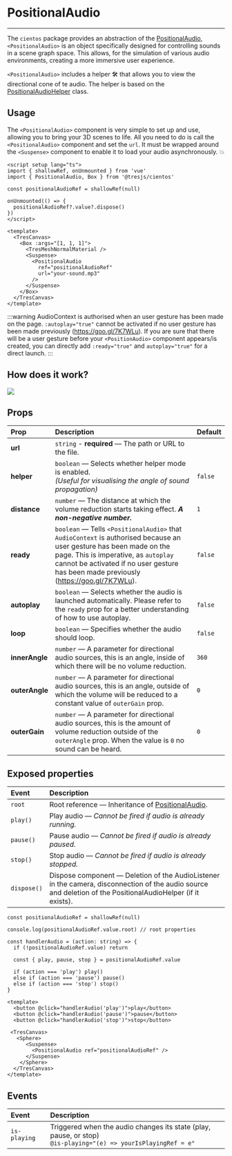 # PositionalAudio

<DocsDemo>
  <PositionalAudioDemo />
</DocsDemo>

---

The `cientos` package provides an abstraction of the [PositionalAudio](https://threejs.org/docs/index.html?q=posi#api/en/audio/PositionalAudio), `<PositionalAudio>` is an object specifically designed for controlling sounds in a scene graph space. This allows, for the simulation of various audio environments, creating a more immersive user experience.

`<PositionalAudio>` includes a helper 🛠️ that allows you to view the directional cone of te audio. The helper is based on the [PositionalAudioHelper](https://threejs.org/docs/#examples/en/helpers/PositionalAudioHelper) class.

## Usage

The `<PositionalAudio>` component is very simple to set up and use, allowing you to bring your 3D scenes to life.  All you need to do is call the `<PositionalAudio>` component and set the `url`. It must be wrapped around the `<Suspense>` component to enable it to load your audio asynchronously. 💥

```vue
<script setup lang="ts">
import { shallowRef, onUnmounted } from 'vue'
import { PositionalAudio, Box } from '@tresjs/cientos'

const positionalAudioRef = shallowRef(null)

onUnmounted(() => {
  positionalAudioRef?.value?.dispose()
})
</script>

<template>
  <TresCanvas>
    <Box :args="[1, 1, 1]">
      <TresMeshNormalMaterial />
      <Suspense>
        <PositionalAudio
          ref="positionalAudioRef"
          url="your-sound.mp3"
        /> 
      </Suspense>
    </Box>
  </TresCanvas>
</template>
```

:::warning
AudioContext is authorised when an user gesture has been made on the page. `:autoplay="true"` cannot be activated if no user gesture has been made previously (https://goo.gl/7K7WLu).
If you are sure that there will be a user gesture before your `<PositionAudio>` component appears/is created, you can directly add `:ready="true"` and `autoplay="true"` for a direct launch.
:::

## How does it work?
<img class="mx-auto" src="/positional-audio/sketch.jpg" />

## Props

| Prop              | Description                                          | Default                   |
| :---------------- | :--------------------------------------------------- | ------------------------- |
| **url**        | `string` - **required** — The path or URL to the file. |                    |
| **helper**        | `boolean` — Selects whether helper mode is enabled. <br> *(Useful for visualising the angle of sound propagation)*  | `false`                   |
| **distance**        | `number` — The distance at which the volume reduction starts taking effect. ***A non-negative number.***  | `1`                   |
| **ready**        | `boolean` — Tells `<PositionalAudio>` that `AudioContext` is authorised because an user gesture has been made on the page. This is imperative, as `autoplay` cannot be activated if no user gesture has been made previously (https://goo.gl/7K7WLu). <br> | `false`                   |
| **autoplay**        | `boolean` — Selects whether the audio is launched automatically. Please refer to the `ready` prop for a better understanding of how to use autoplay.  | `false`                   |
| **loop**        | `boolean` — Specifies whether the audio should loop. |      `false`              |
| **innerAngle**        | `number` —  A parameter for directional audio sources, this is an angle, inside of which there will be no volume reduction. |      `360`              |
| **outerAngle**        | `number` —  A parameter for directional audio sources, this is an angle, outside of which the volume will be reduced to a constant value of `outerGain` prop. |      `0`              |
| **outerGain**        | `number` —  A parameter for directional audio sources, this is the amount of volume reduction outside of the `outerAngle` prop. When the value is `0` no sound can be heard. |      `0`              |

## Exposed properties

| Event       | Description                                                      |
| :---------- | :--------------------------------------------------------------- |
| `root` | Root reference — Inheritance of [PositionalAudio](https://threejs.org/docs/index.html?q=posi#api/en/audio/PositionalAudio).|
| `play()` | Play audio — *Cannot be fired if audio is already running.* |
| `pause()` | Pause audio — *Cannot be fired if audio is already paused.* |
| `stop()` | Stop audio — *Cannot be fired if audio is already stopped.* |
| `dispose()` | Dispose component — Deletion of the AudioListener in the camera, disconnection of the audio source and deletion of the PositionalAudioHelper (if it exists). |


```typescript{1,3,8}
const positionalAudioRef = shallowRef(null)

console.log(positionalAudioRef.value.root) // root properties

const handlerAudio = (action: string) => {
  if (!positionalAudioRef.value) return

  const { play, pause, stop } = positionalAudioRef.value

  if (action === 'play') play()
  else if (action === 'pause') pause()
  else if (action === 'stop') stop()
}
```

```vue{2-4,9}
<template>
  <button @click="handlerAudio('play')">play</button>
  <button @click="handlerAudio('pause')">pause</button>
  <button @click="handlerAudio('stop')">stop</button>

 <TresCanvas>
   <Sphere>
      <Suspense>
        <PositionalAudio ref="positionalAudioRef" />
      </Suspense>
    </Sphere>
  </TresCanvas>
</template>
```

## Events

| Event       | Description                                                      |
| :---------- | :--------------------------------------------------------------- |
| `is-playing` | Triggered when the audio changes its state (play, pause, or stop) <br> `@is-playing="(e) => yourIsPlayingRef = e"` |